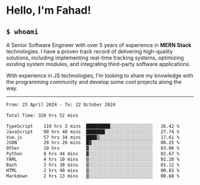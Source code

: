 <h1>Hello, I'm Fahad!</h1>

<h2><code>$ whoami</code></h2>

A Senior Software Engineer with over 5 years of experience in **MERN Stack** technologies. I have a proven track record of delivering high-quality solutions, including implementing real-time tracking systems, optimizing existing system modules, and integrating third-party software applications.

With experience in JS technologies, I'm looking to share my knowledge with the programming community and develop some cool projects along the way.

---

<!--START_SECTION:waka-->

```txt
From: 23 April 2024 - To: 22 October 2024

Total Time: 326 hrs 52 mins

TypeScript    119 hrs 3 mins  █████████░░░░░░░░░░░░░░░░   36.42 %
JavaScript    90 hrs 40 mins  ███████░░░░░░░░░░░░░░░░░░   27.74 %
Vue.js        57 hrs 34 mins  ████▒░░░░░░░░░░░░░░░░░░░░   17.61 %
JSON          20 hrs 26 mins  █▓░░░░░░░░░░░░░░░░░░░░░░░   06.25 %
Other         10 hrs          ▓░░░░░░░░░░░░░░░░░░░░░░░░   03.06 %
Python        8 hrs 44 mins   ▓░░░░░░░░░░░░░░░░░░░░░░░░   02.67 %
YAML          4 hrs 10 mins   ▒░░░░░░░░░░░░░░░░░░░░░░░░   01.28 %
Bash          3 hrs 38 mins   ▒░░░░░░░░░░░░░░░░░░░░░░░░   01.12 %
HTML          2 hrs 40 mins   ▒░░░░░░░░░░░░░░░░░░░░░░░░   00.82 %
Markdown      2 hrs 13 mins   ▒░░░░░░░░░░░░░░░░░░░░░░░░   00.68 %
```

<!--END_SECTION:waka-->

<!--
**heyFahad/heyFahad** is a ✨ _special_ ✨ repository because its `README.md` (this file) appears on your GitHub profile.

Here are some ideas to get you started:

- 🔭 I’m currently working on ...
- 🌱 I’m currently learning ...
- 👯 I’m looking to collaborate on ...
- 🤔 I’m looking for help with ...
- 💬 Ask me about ...
- 📫 How to reach me: ...
- 😄 Pronouns: ...
- ⚡ Fun fact: ...
-->
